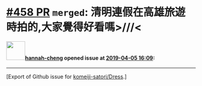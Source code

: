 # [\#458 PR](https://github.com/komeiji-satori/Dress/pull/458) `merged`: 清明連假在高雄旅遊時拍的,大家覺得好看嗎>///<

#### <img src="https://avatars.githubusercontent.com/u/16057324?u=23da06dde806dd8100fc1df3c9d1263f11797fe1&v=4" width="50">[hannah-cheng](https://github.com/hannah-cheng) opened issue at [2019-04-05 16:09](https://github.com/komeiji-satori/Dress/pull/458):






-------------------------------------------------------------------------------



[Export of Github issue for [komeiji-satori/Dress](https://github.com/komeiji-satori/Dress).]
